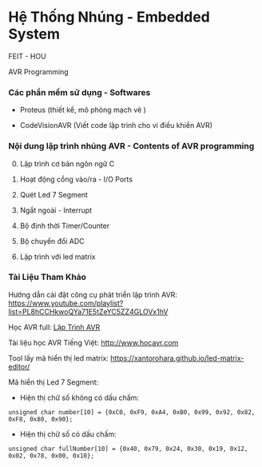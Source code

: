 # Hệ Thống Nhúng - Embedded System

FEIT - HOU

AVR Programming

### Các phần mềm sử dụng - Softwares

- Proteus (thiết kế, mô phỏng mạch vẽ )

- CodeVisionAVR (Viết code lập trình cho vi điều khiển AVR)

### Nội dung lập trình nhúng AVR - Contents of AVR programming

0. Lập trình cơ bản ngôn ngữ C

1. Hoạt động cổng vào/ra - I/O Ports

2. Quét Led 7 Segment

3. Ngắt ngoài - Interrupt

4. Bộ định thời Timer/Counter

5. Bộ chuyển đổi ADC

6. Lập trình với led matrix

### Tài Liệu Tham Khảo

Hướng dẫn cài đặt công cụ phát triển lập trình AVR: https://www.youtube.com/playlist?list=PL8hCCHkwoQYa71E5tZeYC5ZZ4GLOVx1hV

Học AVR full: [Lập Trình AVR](https://www.youtube.com/playlist?list=PL8hCCHkwoQYa5Khk7FyU9WRJCEwIKyOMf)

Tài liệu học AVR Tiếng Việt: http://www.hocavr.com

Tool lấy mã hiển thị led matrix: https://xantorohara.github.io/led-matrix-editor/

Mã hiển thị Led 7 Segment:

- Hiện thị chữ số không có dấu chấm:

```
unsigned char number[10] = {0xC0, 0xF9, 0xA4, 0xB0, 0x99, 0x92, 0x82, 0xF8, 0x80, 0x90};
```

- Hiện thị chữ số có dấu chấm:

```
unsigned char fullNumber[10] = {0x40, 0x79, 0x24, 0x30, 0x19, 0x12, 0x02, 0x78, 0x00, 0x10};
```
